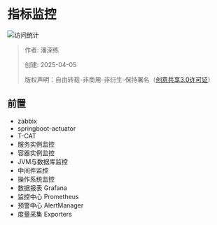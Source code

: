 # 指标监控

![访问统计](https://visitor-badge.glitch.me/badge?page_id=senlypan.qa.08-distributed-monitoring&left_color=blue&right_color=red)

> 作者: 潘深练
>
> 创建: 2025-04-05
>
> 版权声明：自由转载-非商用-非衍生-保持署名（[创意共享3.0许可证](https://creativecommons.org/licenses/by-nc-nd/3.0/deed.zh)）


## 前置

- zabbix
- springboot-actuator
- T-CAT
- 服务实例监控
- 容器实例监控
- JVM与数据库监控
- 中间件监控
- 操作系统监控
- 数据报表 Grafana
- 监控中心 Prometheus
- 预警中心 AlertManager
- 度量采集 Exporters